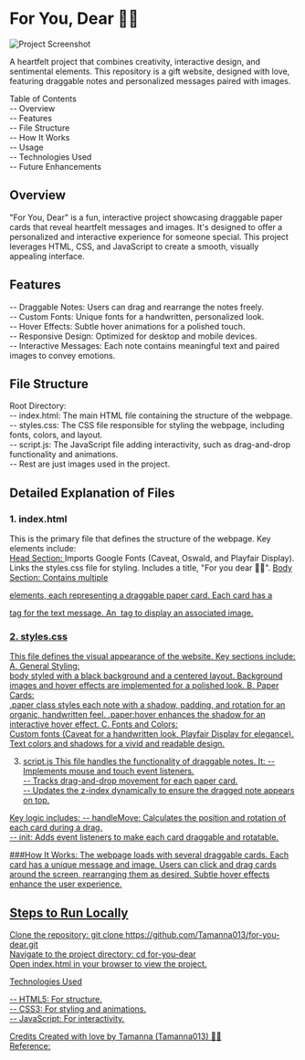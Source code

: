 # For You, Dear 🌸🌻
![Project Screenshot](./screenshot.png)

A heartfelt project that combines creativity, interactive design, and sentimental elements. This repository is a gift website, designed with love, featuring draggable notes and personalized messages paired with images.

Table of Contents<br>
-- Overview<br>
-- Features<br>
-- File Structure<br>
-- How It Works<br>
-- Usage<br>
-- Technologies Used<br>
-- Future Enhancements<br>

## Overview

"For You, Dear" is a fun, interactive project showcasing draggable paper cards that reveal heartfelt messages and images. It's designed to offer a personalized and interactive experience for someone special. This project leverages HTML, CSS, and JavaScript to create a smooth, visually appealing interface.

## Features
-- Draggable Notes: Users can drag and rearrange the notes freely.<br>
-- Custom Fonts: Unique fonts for a handwritten, personalized look.<br>
-- Hover Effects: Subtle hover animations for a polished touch.<br>
-- Responsive Design: Optimized for desktop and mobile devices.<br>
-- Interactive Messages: Each note contains meaningful text and paired images to convey emotions.<br>

## File Structure
Root Directory:<br>
-- index.html: The main HTML file containing the structure of the webpage.<br>
-- styles.css: The CSS file responsible for styling the webpage, including fonts, colors, and layout.<br>
-- script.js: The JavaScript file adding interactivity, such as drag-and-drop functionality and animations.<br>
-- Rest are just images used in the project.<br>

## Detailed Explanation of Files

### 1. index.html
This is the primary file that defines the structure of the webpage. Key elements include:<br>
<u>Head Section: </u>
Imports Google Fonts (Caveat, Oswald, and Playfair Display). Links the styles.css file for styling. Includes a title, "For you dear 🌸🌻".
<u>Body Section: <u>
Contains multiple <div class="paper image"> elements, each representing a draggable paper card. Each card has a <p> tag for the text message. An <img> tag to display an associated image.

### 2. styles.css
This file defines the visual appearance of the website. Key sections include:<br>
A. General Styling:<br>
body styled with a black background and a centered layout. Background images and hover effects are implemented for a polished look.
B. Paper Cards:<br>
.paper class styles each note with a shadow, padding, and rotation for an organic, handwritten feel. .paper:hover enhances the shadow for an interactive hover effect.
C. Fonts and Colors:<br>
Custom fonts (Caveat for a handwritten look, Playfair Display for elegance). Text colors and shadows for a vivid and readable design.

3. script.js
This file handles the functionality of draggable notes. It:
-- Implements mouse and touch event listeners.<br>
-- Tracks drag-and-drop movement for each paper card.<br>
-- Updates the z-index dynamically to ensure the dragged note appears on top.

Key logic includes:
-- handleMove: Calculates the position and rotation of each card during a drag.<br>
-- init: Adds event listeners to make each card draggable and rotatable.

###How It Works: The webpage loads with several draggable cards. Each card has a unique message and image. Users can click and drag cards around the screen, rearranging them as desired. Subtle hover effects enhance the user experience.

## Steps to Run Locally

Clone the repository: git clone https://github.com/Tamanna013/for-you-dear.git <br>
Navigate to the project directory: cd for-you-dear <br>
Open index.html in your browser to view the project.<br>

Technologies Used

-- HTML5: For structure.<br>
-- CSS3: For styling and animations.<br>
-- JavaScript: For interactivity.

Credits
Created with love by Tamanna (Tamanna013) 🌸💜<br> Reference: 


